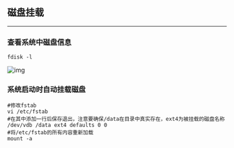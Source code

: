 ## 磁盘挂载

---

### 查看系统中磁盘信息

```shell
fdisk -l
```

![img](https://gitee.com/letefly/NoteImages/raw/master/img/2023/03/3f51253b2a12446ca609de937abb2004.png)

### 系统启动时自动挂载磁盘

```shell
#修改fstab
vi /etc/fstab
#在其中添加一行后保存退出，注意要确保/data在目录中真实存在，ext4为被挂载的磁盘名称
/dev/vdb /data ext4 defaults 0 0
#将/etc/fstab的所有内容重新加载
mount -a
```

